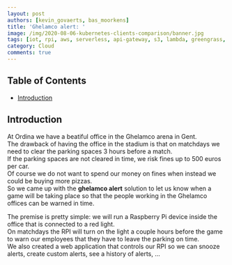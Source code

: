 ```yaml
---
layout: post
authors: [kevin_govaerts, bas_moorkens]
title: 'Ghelamco alert: '
image: /img/2020-08-06-kubernetes-clients-comparison/banner.jpg
tags: [iot, rpi, aws, serverless, api-gateway, s3, lambda, greengrass, docker]
category: Cloud
comments: true
---
```


## Table of Contents

* [Introduction](#introduction)


## Introduction
At Ordina we have a beatiful office in the Ghelamco arena in Gent.  
The drawback of having the office in the stadium is that on matchdays we need to clear the parking spaces 3 hours before a match.  
If the parking spaces are not cleared in time, we risk fines up to 500 euros per car.  
Of course we do not want to spend our money on fines when instead we could be buying more pizzas.  
So we came up with the **ghelamco alert** solution to let us know when a game will be taking place so that the people working in the Ghelamco offices can be warned in time.  

The premise is pretty simple: we will run a Raspberry Pi device inside the office that is connected to a red light.  
On matchdays the RPI will turn on the light a couple hours before the game to warn our employees that they have to leave the parking on time.  
We also created a web application that controls our RPI so we can snooze alerts, create custom alerts, see a history of alerts, ...  


